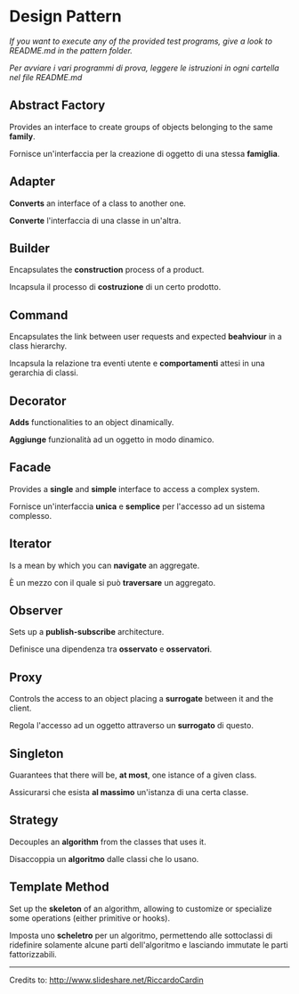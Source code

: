 Design Pattern
==============

_If you want to execute any of the provided test programs, give a look to
README.md in the pattern folder._

_Per avviare i vari programmi di prova, leggere le istruzioni in ogni cartella
nel file README.md_

Abstract Factory
----------------

Provides an interface to create groups of objects belonging to the same
**family**.

Fornisce un'interfaccia per la creazione di oggetto di una stessa **famiglia**.

Adapter
-------

**Converts** an interface of a class to another one.

**Converte** l'interfaccia di una classe in un'altra.

Builder
-------

Encapsulates the **construction** process of a product.

Incapsula il processo di **costruzione** di un certo prodotto.

Command
-------

Encapsulates the link between user requests and expected **beahviour** in a
class hierarchy.

Incapsula la relazione tra eventi utente e **comportamenti** attesi in una
gerarchia di classi.

Decorator
---------

**Adds** functionalities to an object dinamically.

**Aggiunge** funzionalità ad un oggetto in modo dinamico.

Facade
------

Provides a **single** and **simple** interface to access a complex system.

Fornisce un'interfaccia **unica** e **semplice** per l'accesso ad un sistema
complesso.

Iterator
--------

Is a mean by which you can **navigate** an aggregate.

È un mezzo con il quale si può **traversare** un aggregato.

Observer
--------

Sets up a **publish-subscribe** architecture.

Definisce una dipendenza tra **osservato** e **osservatori**.

Proxy
-----

Controls the access to an object placing a **surrogate** between it and the
client.

Regola l'accesso ad un oggetto attraverso un **surrogato** di questo.

Singleton
---------

Guarantees that there will be, **at most**, one istance of a given class.

Assicurarsi che esista **al massimo** un'istanza di una certa classe.

Strategy
--------

Decouples an **algorithm** from the classes that uses it.

Disaccoppia un **algoritmo** dalle classi che lo usano.

Template Method
---------------

Set up the **skeleton** of an algorithm, allowing to customize or specialize
some operations (either primitive or hooks).

Imposta uno **scheletro** per un algoritmo, permettendo alle sottoclassi di
ridefinire solamente alcune parti dell'algoritmo e lasciando immutate le parti
fattorizzabili.


* * *

Credits to: http://www.slideshare.net/RiccardoCardin

